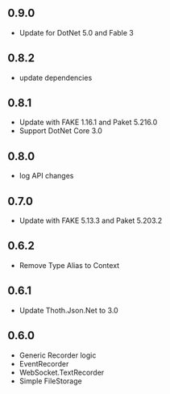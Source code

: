## 0.9.0
* Update for DotNet 5.0 and Fable 3

## 0.8.2
* update dependencies

## 0.8.1
* Update with FAKE 1.16.1 and Paket 5.216.0
* Support DotNet Core 3.0

## 0.8.0
* log API changes

## 0.7.0
* Update with FAKE 5.13.3 and Paket 5.203.2

## 0.6.2
* Remove Type Alias to Context

## 0.6.1
* Update Thoth.Json.Net to 3.0

## 0.6.0
* Generic Recorder logic
* EventRecorder
* WebSocket.TextRecorder
* Simple FileStorage
